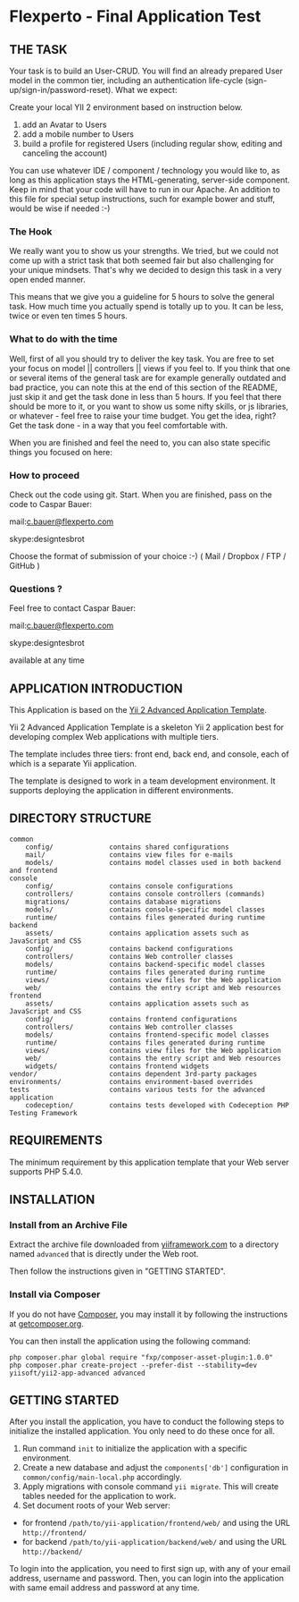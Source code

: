 Flexperto - Final Application Test
=====================================

THE TASK
--------------

Your task is to build an User-CRUD. You will find an already prepared User model in the common tier, including an authentication life-cycle (sign-up/sign-in/password-reset). What we expect:

Create your local YII 2 environment based on instruction below.

1.  add an Avatar to Users
2.  add a mobile number to Users
3.  build a profile for registered Users (including regular show, editing and canceling the account)


You can use whatever IDE / component / technology  you would like to, as long as this application stays the HTML-generating, server-side component. Keep in mind that your code will have to run in our Apache. An addition to this file for special setup instructions, such for example bower and stuff, would be wise if needed :-)


### The Hook


We really want you to show us your strengths. We tried, but we could not come up with a strict task that both seemed fair but also challenging for your unique mindsets. That's why we decided to design this task in a very open ended manner.

This means that we give you a guideline for 5 hours to solve the general task. How much time you actually spend is totally up to you. It can be less, twice or even ten times 5 hours.


### What to do with the time


Well, first of all you should try to deliver the key task. You are free to set your focus on model || controllers || views if you feel to. If you think that one or several items of the general task are for example generally outdated and bad practice, you can note this at the end of this section of the README, just skip it and get the task done in less than 5 hours. If you feel that there should be more to it, or you want to show us some nifty skills, or js libraries, or whatever - feel free to raise your time budget. You get the idea, right? Get the task done - in a way that you feel comfortable with.


When you are finished and feel the need to, you can also state specific things you focused on here:


### How to proceed

Check out the code using git. Start. When you are finished, pass on the code to Caspar Bauer:

mail:c.bauer@flexperto.com

skype:designtesbrot


Choose the format of submission of your choice :-) ( Mail / Dropbox / FTP / GitHub )


### Questions ?

Feel free to contact Caspar Bauer:

mail:c.bauer@flexperto.com

skype:designtesbrot

available at any time


APPLICATION INTRODUCTION
------------------------ 

This Application is based on the [Yii 2 Advanced Application Template](https://github.com/yiisoft/yii2-app-advanced).

Yii 2 Advanced Application Template is a skeleton Yii 2 application best for
developing complex Web applications with multiple tiers.

The template includes three tiers: front end, back end, and console, each of which
is a separate Yii application.

The template is designed to work in a team development environment. It supports
deploying the application in different environments.


DIRECTORY STRUCTURE
-------------------

```
common
    config/              contains shared configurations
    mail/                contains view files for e-mails
    models/              contains model classes used in both backend and frontend
console
    config/              contains console configurations
    controllers/         contains console controllers (commands)
    migrations/          contains database migrations
    models/              contains console-specific model classes
    runtime/             contains files generated during runtime
backend
    assets/              contains application assets such as JavaScript and CSS
    config/              contains backend configurations
    controllers/         contains Web controller classes
    models/              contains backend-specific model classes
    runtime/             contains files generated during runtime
    views/               contains view files for the Web application
    web/                 contains the entry script and Web resources
frontend
    assets/              contains application assets such as JavaScript and CSS
    config/              contains frontend configurations
    controllers/         contains Web controller classes
    models/              contains frontend-specific model classes
    runtime/             contains files generated during runtime
    views/               contains view files for the Web application
    web/                 contains the entry script and Web resources
    widgets/             contains frontend widgets
vendor/                  contains dependent 3rd-party packages
environments/            contains environment-based overrides
tests                    contains various tests for the advanced application
    codeception/         contains tests developed with Codeception PHP Testing Framework
```


REQUIREMENTS
------------

The minimum requirement by this application template that your Web server supports PHP 5.4.0.


INSTALLATION
------------

### Install from an Archive File

Extract the archive file downloaded from [yiiframework.com](http://www.yiiframework.com/download/) to
a directory named `advanced` that is directly under the Web root.

Then follow the instructions given in "GETTING STARTED".


### Install via Composer

If you do not have [Composer](http://getcomposer.org/), you may install it by following the instructions
at [getcomposer.org](http://getcomposer.org/doc/00-intro.md#installation-nix).

You can then install the application using the following command:

~~~
php composer.phar global require "fxp/composer-asset-plugin:1.0.0"
php composer.phar create-project --prefer-dist --stability=dev yiisoft/yii2-app-advanced advanced
~~~


GETTING STARTED
---------------

After you install the application, you have to conduct the following steps to initialize
the installed application. You only need to do these once for all.

1. Run command `init` to initialize the application with a specific environment.
2. Create a new database and adjust the `components['db']` configuration in `common/config/main-local.php` accordingly.
3. Apply migrations with console command `yii migrate`. This will create tables needed for the application to work.
4. Set document roots of your Web server:

- for frontend `/path/to/yii-application/frontend/web/` and using the URL `http://frontend/`
- for backend `/path/to/yii-application/backend/web/` and using the URL `http://backend/`

To login into the application, you need to first sign up, with any of your email address, username and password.
Then, you can login into the application with same email address and password at any time.